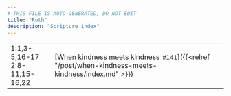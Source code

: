 ```yaml
---
# THIS FILE IS AUTO-GENERATED, DO NOT EDIT
title: "Ruth"
description: "Scripture index"
---
```


|  |  |
| --- | --- |
| 1:1,3-5,16-17 <br/> 2:8-11,15-16,22 | [When kindness meets kindness<span style="font-size:smaller; padding-left:0.5em;">#141</span>]({{<relref "/post/when-kindness-meets-kindness/index.md" >}}) |
